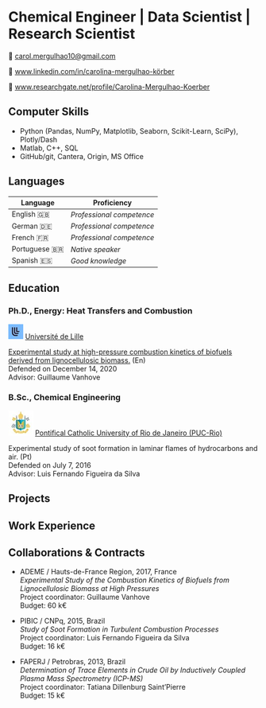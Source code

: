 # Chemical Engineer | Data Scientist | Research Scientist

:e-mail: carol.mergulhao10@gmail.com

:briefcase: www.linkedin.com/in/carolina-mergulhao-körber

:microscope: www.researchgate.net/profile/Carolina-Mergulhao-Koerber

## Computer Skills

- Python (Pandas, NumPy, Matplotlib, Seaborn, Scikit-Learn, SciPy), Plotly/Dash
- Matlab, C++, SQL
- GitHub/git, Cantera, Origin, MS Office

## Languages 

| Language         | Proficiency                |
|------------------|----------------------------|
| English :gb:     | *Professional competence*  |
| German :de:      | *Professional competence*  |
| French :fr:      | *Professional competence*  |
| Portuguese 🇧🇷    | *Native speaker*           |
| Spanish :es:     | *Good knowledge*           |


## Education

### Ph.D., Energy: Heat Transfers and Combustion  

![Logo](/images/universite_de_lille_logo.jpeg) [Université de Lille](https://www.univ-lille.fr)

[Experimental study at high-pressure combustion kinetics of biofuels derived from lignocellulosic biomass.](https://www.theses.fr/25582274X) (En)
<br>
Defended on December 14, 2020
<br>
Advisor: Guillaume Vanhove
<br>

###  B.Sc., Chemical Engineering  

![Logo](/images/puc_rio_logo.jpeg) [Pontifical Catholic University of Rio de Janeiro (PUC-Rio)](http://www.puc-rio.br/english/)  

Experimental study of soot formation in laminar flames of hydrocarbons and air. (Pt)
<br>
Defended on July 7, 2016
<br>
Advisor: Luis Fernando Figueira da Silva


## Projects

## Work Experience

## Collaborations & Contracts

- ADEME / Hauts-de-France Region, 2017, France    
  *Experimental Study of the Combustion Kinetics of Biofuels from Lignocellulosic Biomass at High Pressures*  
  Project coordinator: Guillaume Vanhove  
  Budget: 60 k€


- PIBIC / CNPq, 2015, Brazil  
  *Study of Soot Formation in Turbulent Combustion Processes*  
  Project coordinator: Luis Fernando Figueira da Silva  
  Budget: 16 k€
 
- FAPERJ / Petrobras, 2013, Brazil  
  *Determination of Trace Elements in Crude Oil by Inductively Coupled Plasma Mass Spectrometry (ICP-MS)*  
  Project coordinator: Tatiana Dillenburg Saint’Pierre  
  Budget: 15 k€


